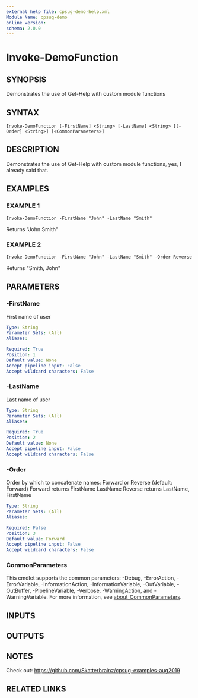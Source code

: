 ```yaml
---
external help file: cpsug-demo-help.xml
Module Name: cpsug-demo
online version:
schema: 2.0.0
---
```


# Invoke-DemoFunction

## SYNOPSIS
Demonstrates the use of Get-Help with custom module functions

## SYNTAX

```
Invoke-DemoFunction [-FirstName] <String> [-LastName] <String> [[-Order] <String>] [<CommonParameters>]
```

## DESCRIPTION
Demonstrates the use of Get-Help with custom module functions, yes, I already said that.

## EXAMPLES

### EXAMPLE 1
```
Invoke-DemoFunction -FirstName "John" -LastName "Smith"
```

Returns "John Smith"

### EXAMPLE 2
```
Invoke-DemoFunction -FirstName "John" -LastName "Smith" -Order Reverse
```

Returns "Smith, John"

## PARAMETERS

### -FirstName
First name of user

```yaml
Type: String
Parameter Sets: (All)
Aliases:

Required: True
Position: 1
Default value: None
Accept pipeline input: False
Accept wildcard characters: False
```

### -LastName
Last name of user

```yaml
Type: String
Parameter Sets: (All)
Aliases:

Required: True
Position: 2
Default value: None
Accept pipeline input: False
Accept wildcard characters: False
```

### -Order
Order by which to concatenate names: Forward or Reverse (default: Forward)
Forward returns FirstName LastName
Reverse returns LastName, FirstName

```yaml
Type: String
Parameter Sets: (All)
Aliases:

Required: False
Position: 3
Default value: Forward
Accept pipeline input: False
Accept wildcard characters: False
```

### CommonParameters
This cmdlet supports the common parameters: -Debug, -ErrorAction, -ErrorVariable, -InformationAction, -InformationVariable, -OutVariable, -OutBuffer, -PipelineVariable, -Verbose, -WarningAction, and -WarningVariable. For more information, see [about_CommonParameters](http://go.microsoft.com/fwlink/?LinkID=113216).

## INPUTS

## OUTPUTS

## NOTES
Check out: https://github.com/Skatterbrainz/cpsug-examples-aug2019

## RELATED LINKS
